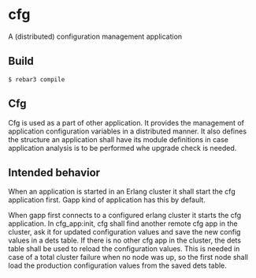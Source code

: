 cfg
=====

A (distributed) configuration management application

Build
-----

    $ rebar3 compile
    
Cfg
---

Cfg is used as a part of other application. It provides the management of
application configuration variables in a distributed manner. It also defines the
structure an application shall have its module definitions in case application
analysis is to be performed whe upgrade check is needed.

Intended behavior
-----------------
When an application is started in an Erlang cluster it shall start the cfg
application first. Gapp kind of application has this by default.

When gapp first connects to a configured erlang cluster it starts the cfg
application. In cfg_app:init, cfg shall find another remote cfg app in the
cluster, ask it for updated configuration values and save the new config values
in a dets table. If there is no other cfg app in the cluster, the dets table
shall be used to reload the configuration values. This is needed in case of a
total cluster failure when no node was up, so the first node shall load the
production configuration values from the saved dets table.

